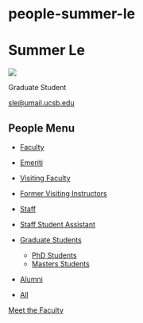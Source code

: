 # people-summer-le

# Summer Le

![](https://www.pstat.ucsb.edu/sites/default/files/styles/people_node/public/people/photo/Summer%20Lee_PSTAT%20Headshots_2024_0015.jpg?itok=aAIZDevx)

Graduate Student

[sle@umail.ucsb.edu](mailto:sle@umail.ucsb.edu)

## People Menu

- [Faculty](/people/academic "Faculty")
- [Emeriti](/people/emeriti "Emeriti")
- [Visiting Faculty](/people/visiting "Visiting Faculty")
- [Former Visiting Instructors](/people/lecturer "Former Visiting Instructors")
- [Staff](/people/staff)
- [Staff Student Assistant](/people/researcher "Staff Student Assistant")
- [Graduate Students](/people/student "Graduate Students")
  
  - [PhD Students](/people/student/phd "PhD Students")
  - [Masters Students](/people/student/masters "Masters Students")
- [Alumni](/people/alumni)
- [All](/people/all)

[Meet the Faculty](/people/meet-the-faculty)